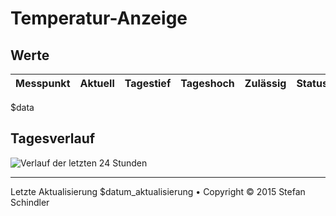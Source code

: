 # Temperatur-Anzeige
## Werte
Messpunkt | Aktuell | Tagestief | Tageshoch | Zulässig | Status
--- | --- | --- | --- | --- | ---
$data

## Tagesverlauf
![Verlauf der letzten 24 Stunden](plot.png)

---
    
Letzte Aktualisierung $datum_aktualisierung • Copyright © 2015 Stefan Schindler
